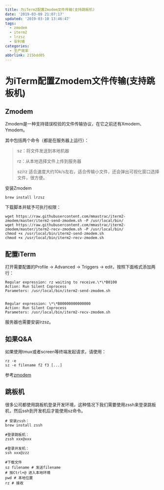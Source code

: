 ```yaml
---
title: 为iTerm2配置Zmodem文件传输(支持跳板机)
date: '2019-03-09 21:07:17'
updated: '2019-03-10 13:46:47'
tags:
  - zmodem
  - iterm2
  - lrzsz
  - 安利墙
categories:
  - 生产效率
abbrlink: 215bdd05
---
```

# 为iTerm配置Zmodem文件传输(支持跳板机)
## Zmodem
Zmodem是一种支持错误校验的文件传输协议，在它之前还有Xmodem、Ymodem。

其中包括两个命令（都是在服务器上运行）：
>sz：将文件发送到本地机器
>
>rz：从本地选择文件上传到服务器
>
>sz/rz 适合速度大约10k/s左右，适合传输小文件，还会弹出可视化窗口选择文件，很方便。

安装Zmodem
```shell
brew install lrzsz
```
下载脚本并赋予可执行权限：

```shell
wget https://raw.githubusercontent.com/mmastrac/iterm2-zmodem/master/iterm2-send-zmodem.sh -P /usr/local/bin/
wget https://raw.githubusercontent.com/mmastrac/iterm2-zmodem/master/iterm2-recv-zmodem.sh -P /usr/local/bin/
chmod +x /usr/local/bin/iterm2-send-zmodem.sh
chmod +x /usr/local/bin/iterm2-recv-zmodem.sh
```

## 配置iTerm
打开需要配置的Profile -> Advanced -> Triggers -> edit，按照下面格式添加两行：

```shell
Regular expression: rz waiting to receive.\*\*B0100 
Action: Run Silent Coprocess 
Parameters: /usr/local/bin/iterm2-send-zmodem.sh

  
Regular expression: \*\*B00000000000000 
Action: Run Silent Coprocess 
Parameters: /usr/local/bin/iterm2-recv-zmodem.sh
```
服务器也需要安装lrzsz。

## 如果Q&A
如果使用tmux或者screen等终端发起请求，请使用：

```
rz -e 
sz -e filename f2 f3 [...]
```
参考[zmodem](https://github.com/mmastrac/iterm2-zmodem)


## 跳板机
很多公司都使用跳板机登录开发环境，这种情况下我们需要使用zssh来登录跳板机，然后ssh到开发机后才能使用sz命令。

```shell
# 安装zssh：
brew install zssh

#登录跳板机：
zssh xxx@xxx

#登录开发机：
ssh xxx@zzz

#下载文件
sz filename # 发送filename
# 按Ctrl+@ 进入本地环境
pwd # 本地位置
rz # 接收
```